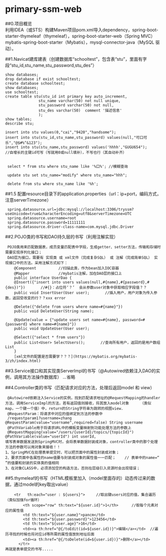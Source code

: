 # primary-ssm-web  

##0.项目概览                
    利用IDEA（或STS）构建Maven项目pom.xml导入dependency，spring-boot-starter-thymeleaf（thymeleaf），spring-boot-starter-web（Spring MVC）     mybatis-spring-boot-starter（Mybatis），mysql-connector-java（MySQL 驱动）。
   
##1.Navicat建库建表（创建数据库“schooltest”，包含表“stu”，里面有字段“stu_id,stu_name,stu_password,stu_des”）
     
    show databases;
    drop database if exist schooltest;
    create database schooltest;
    show databases;
    use schooltest;
    create table stu(stu_id int primary key auto_increment,
                   stu_name varchar(50) not null unique,
                   stu_password varchar(50) not null,
                   stu_des varchar(50)  comment '描述信息'
                   );
    show tables;
    describe stu;
    
    insert into stu values(0,"cai","9420","handsome");
    insert into stu(stu_id,stu_name,stu_password) values(null,"可口可乐","@$#%^&123");
    insert into stu(stu_name,stu_password) values('hhhh',"GUGU654");      //自增长的主键id可写（写就用0或null填补），不写也行（其自动补齐）
    
    
     select * from stu where stu_name like '%口%'; //模糊查询
     
     update stu set stu_name="modify" where stu_name="hhh";
     
     delete from stu where stu_name like '%h';
     
 ##1.5 配置resource目录下的application.properties（url：ip+port，编码方式，注意serverTimezone）
 
     spring.datasource.url=jdbc:mysql://localhost:3306/tryssm?useUnicode=true&characterEncoding=utf8&serverTimezone=UTC
     spring.datasource.username=root
     spring.datasource.password=11111111
     spring.datasource.driver-class-name=com.mysql.jdbc.Driver
    
 ##2.POJO类的书写和DAO持久层的书写（利用注解实现）
 
     POJO类用来匹配数据表，成员变量匹配表中字段，生成getter、setter方法，传输和存储时需要实现序列化接口；     
     DAO层为接口，需要有 实现类 或 xml文件（完成复杂SQL） 或 注解（完成简单SQL） 实现接口中的方法。采用注解方式如下：
        @Component          //扫描此类，作为bean加入IOC容器
        @Mapper             //mybatis注解，加在DAO层的接口上
        public interface UserDao {
        @Insert({"insert into users values(null,#{name},#{password},#{des})"})       //#{}：占位符‘？’  会从参数user对象中获取相应字段值？？ 
        public void InsertUser(User user);       //插入用户，用户对象为传入参数，返回受改变的行？？xxx error

        @Delete({"delete from users where name=#{name}"})
        public void DeleteUser(String name);

        @Update(value = {"update users set name=#{name}, password=#{password} where name=#{name}"})
        public void UpdateUser(User user);

        @Select({"select * from users"})
        public List<User> SelectUsers();       //查询所有用户，返回的是用户数组List
        }
        [xml文件的配置是否需要学？？？](https://mybatis.org/mybatis-3/zh/index.html)
     
  ##3.Service接口和其实现类ServerImpl的书写（@Autowired依赖注入DAO的实例，调用其方法操作数据库）
    ...省略
    
 ##4.Controller类的书写（匹配请求对应的方法，处理后返回model 和 view） 
   
     @Autowired依赖注入Service的实例，找到匹配请求地址的@RequestMapping的handler方法，调用ServiceImpl的方法，若有返回值则接收，将其放入model对象     （类似map，一个键一个值）中，return的String字符串为跳转的视图view.   
     @RequestParam：将请求中对应的值绑定到方法的参数中   
     /requestparam1?username=zhang            @RequestParam(value="username",required=false) String username  
     @PathVariable用于将请求URL中的模板变量映射到功能处理方法的参数上
     @RequestMapping(value="/users/{userId}/topics/{topicId}")    @PathVariable(value="userId") int userId, 
    填写表单数据发送到SpringMVC时，会将表单数据封装成对象，controller类中的那个处理方法的参数可以用对象来接收！！
    1、SpringMVC在处理表单提交时，可以把页面中的属性封装成对象；
    2、要求页面中各属性的name值要与封装成对象的属性值一一匹配；    // 表单中的name=“ ”的值要和封装的实体类的值相同
    3、在对象CLASS中，必须添加空的构造方法，否则在层级引入资源时会出现错误；
    
##5.thymeleaf的书写（HTML模板里加入（model里面存的）动态传过来的数据，通过model的key取出value）
        
        <tr   th:each="user : ${users}">     //取出键users对应的值，集合遍历（类似加强for循环）
            <th scope="row" th:text="${user.id}">1</th>      //取每个元素对应的属性值
            <td th:text="${user.name}">pancm</td>
            <td th:text="${user.password}">123456</td>
            <td th:text="${user.age}">16</td>
            <td><a th:href="@{/toEdit(id=${user.id})}">编辑</a></td>  //遍历寻找的时候也将对应id等所需的属性值放到地址后面
            <td><a th:href="@{/toDelete(id=${user.id})}">删除</a></td>
          </tr>
    再就是表单提交的书写.....
